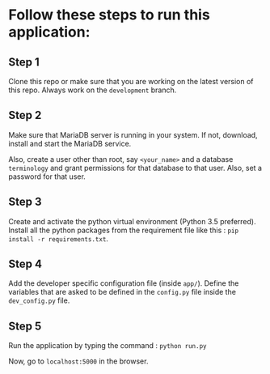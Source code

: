 # Follow these steps to run this application:

## Step 1
Clone this repo or make sure that you are working on the latest version of this repo. Always work on the `development` branch.

## Step 2
Make sure that MariaDB server is running in your system. If not, download, install and start the MariaDB service.

Also, create a user other than root, say `<your_name>` and a database `terminology` and grant permissions for that database to that user. Also, set a password for that user.

## Step 3

Create and activate the python virtual environment (Python 3.5 preferred). Install all the python packages from the requirement file like this : `pip install -r requirements.txt`.

## Step 4

Add the developer specific configuration file (inside `app/`). Define the variables that are asked to be defined in the `config.py` file inside the `dev_config.py` file.

## Step 5

Run the application by typing the command : `python run.py`

Now, go to `localhost:5000` in the browser.
